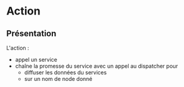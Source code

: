 Action
======

## Présentation

L'action :
  * appel un service
  * chaîne la promesse du service avec un appel au dispatcher pour
    * diffuser les données du services
    * sur un nom de node donné
